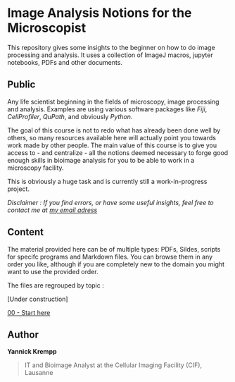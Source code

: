 # Image Analysis Notions for the Microscopist
 
This repository gives some insights to the beginner on how to do image processing and analysis.  It uses a collection of ImageJ macros, jupyter notebooks, PDFs and other documents.


## Public

Any life scientist beginning in the fields of microscopy, image processing and analysis. Examples are using various software packages like *Fiji*, *CellProfiler*, *QuPath*, and obviously *Python*.

The goal of this course is not to redo what has already been done well by others, so many resources available here will actually point you towards work made by other people. The main value of this course is to give you access to - and centralize - all the notions deemed necessary to forge good enough skills in bioimage analysis for you to be able to work in a microscopy facility. 

This is obviously a huge task and is currently still a work-in-progress project.

*Disclaimer : If you find errors, or have some useful insights, feel free to contact me at [my email adress](mailto:yannick.krempp@unil.ch)*


## Content

The material provided here can be of multiple types: PDFs, Sildes, scripts for specifc programs and Markdown files. You can browse them in any order you like, although if you are completely new to the domain you might want to use the provided order.

The files are regrouped by topic :

[Under construction]

[00 - Start here](00_start_here/)


## Author

**Yannick Krempp**
> IT and Bioimage Analyst at the Cellular Imaging Facility (CIF), Lausanne

